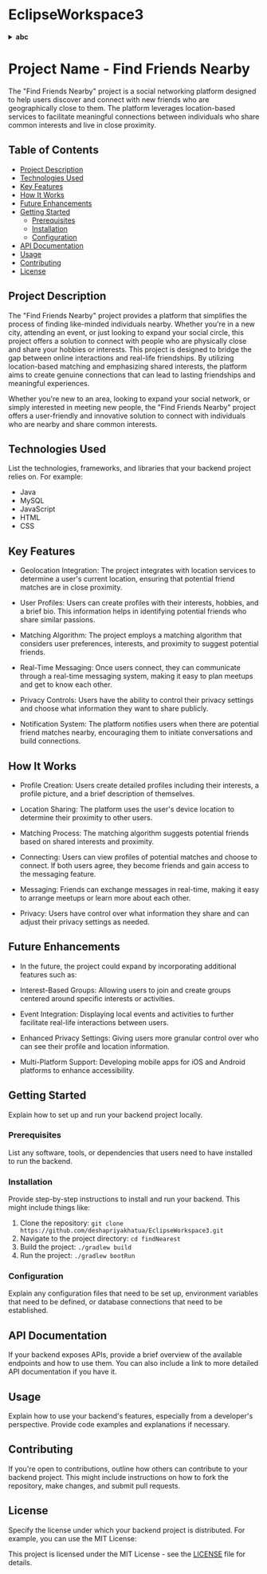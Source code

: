 # EclipseWorkspace3
<details>
    <summary><b>abc</b></summary><br/>
    Sample text
</details>

# Project Name - Find Friends Nearby

The "Find Friends Nearby" project is a social networking platform designed to help users discover and connect with new friends who are geographically close to them. The platform leverages location-based services to facilitate meaningful connections between individuals who share common interests and live in close proximity.

## Table of Contents

- [Project Description](#project-description)
- [Technologies Used](#technologies-used)
- [Key Features](#key-features)
- [How It Works](#how-it-works)
- [Future Enhancements](#future-enhancements)
- [Getting Started](#getting-started)
  - [Prerequisites](#prerequisites)
  - [Installation](#installation)
  - [Configuration](#configuration)
- [API Documentation](#api-documentation)
- [Usage](#usage)
- [Contributing](#contributing)
- [License](#license)

## Project Description

The "Find Friends Nearby" project provides a platform that simplifies the process of finding like-minded individuals nearby. Whether you're in a new city, attending an event, or just looking to expand your social circle, this project offers a solution to connect with people who are physically close and share your hobbies or interests.
This project is designed to bridge the gap between online interactions and real-life friendships. By utilizing location-based matching and emphasizing shared interests, the platform aims to create genuine connections that can lead to lasting friendships and meaningful experiences.

Whether you're new to an area, looking to expand your social network, or simply interested in meeting new people, the "Find Friends Nearby" project offers a user-friendly and innovative solution to connect with individuals who are nearby and share common interests.

## Technologies Used

List the technologies, frameworks, and libraries that your backend project relies on. For example:

- Java
- MySQL
- JavaScript
- HTML
- CSS

## Key Features

- Geolocation Integration: The project integrates with location services to determine a user's current location, ensuring that potential friend matches are in close proximity.

- User Profiles: Users can create profiles with their interests, hobbies, and a brief bio. This information helps in identifying potential friends who share similar passions.

- Matching Algorithm: The project employs a matching algorithm that considers user preferences, interests, and proximity to suggest potential friends.

- Real-Time Messaging: Once users connect, they can communicate through a real-time messaging system, making it easy to plan meetups and get to know each other.

- Privacy Controls: Users have the ability to control their privacy settings and choose what information they want to share publicly.

- Notification System: The platform notifies users when there are potential friend matches nearby, encouraging them to initiate conversations and build connections.


## How It Works

- Profile Creation: Users create detailed profiles including their interests, a profile picture, and a brief description of themselves.

- Location Sharing: The platform uses the user's device location to determine their proximity to other users.

- Matching Process: The matching algorithm suggests potential friends based on shared interests and proximity.

- Connecting: Users can view profiles of potential matches and choose to connect. If both users agree, they become friends and gain access to the messaging feature.

- Messaging: Friends can exchange messages in real-time, making it easy to arrange meetups or learn more about each other.

- Privacy: Users have control over what information they share and can adjust their privacy settings as needed.

## Future Enhancements

- In the future, the project could expand by incorporating additional features such as:

- Interest-Based Groups: Allowing users to join and create groups centered around specific interests or activities.

- Event Integration: Displaying local events and activities to further facilitate real-life interactions between users.

- Enhanced Privacy Settings: Giving users more granular control over who can see their profile and location information.

- Multi-Platform Support: Developing mobile apps for iOS and Android platforms to enhance accessibility.

## Getting Started

Explain how to set up and run your backend project locally.

### Prerequisites

List any software, tools, or dependencies that users need to have installed to run the backend.

### Installation

Provide step-by-step instructions to install and run your backend. This might include things like:

1. Clone the repository: `git clone https://github.com/deshapriyakhatua/EclipseWorkspace3.git`
2. Navigate to the project directory: `cd findNearest`
3. Build the project: `./gradlew build`
4. Run the project: `./gradlew bootRun`

### Configuration

Explain any configuration files that need to be set up, environment variables that need to be defined, or database connections that need to be established.

## API Documentation

If your backend exposes APIs, provide a brief overview of the available endpoints and how to use them. You can also include a link to more detailed API documentation if you have it.

## Usage

Explain how to use your backend's features, especially from a developer's perspective. Provide code examples and explanations if necessary.

## Contributing

If you're open to contributions, outline how others can contribute to your backend project. This might include instructions on how to fork the repository, make changes, and submit pull requests.

## License

Specify the license under which your backend project is distributed. For example, you can use the MIT License:

This project is licensed under the MIT License - see the [LICENSE](LICENSE) file for details.

